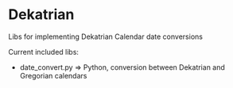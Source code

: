 # Dekatrian
Libs for implementing Dekatrian Calendar date conversions

Current included libs:
- date_convert.py => Python, conversion between Dekatrian and Gregorian calendars
